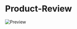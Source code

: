 # Product-Review

![Preview](https://github.com/user-attachments/assets/a7b2e0fe-b033-44b5-830f-ff0c0a9436ef)
